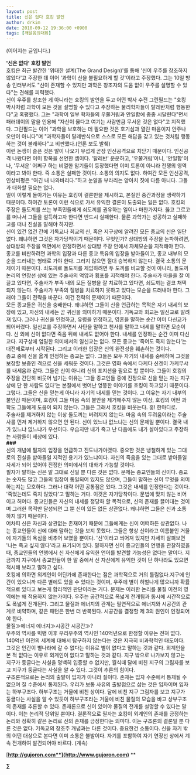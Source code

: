 ```yaml
---
layout: post
title: 신은 없다 호킹 발언
author: drkim
date: 2010-09-12 19:36:00 +0900
tags: [깨달음의대화]
---
```

(이어지는 글입니다.)  
  


**'신은 없다' 호킹 발언**   
 호킹은 최근 발간한 '위대한 설계(The Grand Design)'를 통해 '신이 우주를 창조하지 않았다'고 주장한 데 이어 '과학이 신을 불필요하게 할 것'이라고 주장했다. 그는 10일 방송 인터뷰서도 "신이 존재할 수 있지만 과학은 창조자의 도움 없이 우주를 설명할 수 있다"는 견해를 피력했다.    
 신이 우주를 창조한 게 아니라는 호킹의 발언을 두고 어떤 박사 수전 그린필드는 "호킹 박사처럼 과학이 모든 것을 설명할 수 있다고 주장하는 물리학자들이 탈레반처럼 행동한다"고 혹평했다. 그는 "과학이 일부 학자들의 우쭐거림과 안일함에 종종 시달린다"면서 패러데이의 말을 인용해 "자신이 옳다고 여기는 사람만큼 무서운 것은 없다"고 지적했다. 그린필드는 이어 "과학을 보호하는 데 필요한 것은 호기심과 열린 마음이지 안주나 오만이 아니다"며 "과학자들이 탈레반식으로 스스로 모든 해답을 갖고 있는 것처럼 행동하는 것이 불쾌하다"고 비판했다.(언론 보도 발췌)    
 이런 논쟁이 슬픈 것은 말이 나오기 무섭게 곧장 인신공격으로 치닫기 때문이다. 인신공격 나왔다면 이미 항복을 선언한 셈이다. '탈레반' 운운하고, '우쭐거림'이니, '안일함'이나, '무서운' 어쩌구 하는 비열한 암기들이 등장했다면 이미 토론이 아니라 전쟁의 영역이라고 봐야 한다. 즉 소통은 실패한 것이다. 소통의 의지도 없다. 하여간 모든 인신공격, 인상비평은 “여긴 내 나와바리다.”하고 눈알을 부라리는 양아치 짓에 다름 아니다. 그들과 대화할 필요는 없다.   
 일이 이렇게 돌아가는 이유는 호킹이 결론만을 제시하고, 본질인 중간과정을 생략하기 때문이다. 하여간 토론이 이런 식으로 가서 유익한 결론이 도출되는 일은 없다. 호킹의 주장은 돌도끼를 쓰는 부족민들에게 쇠도끼를 권유하는 일이나 마찬가지다. 옳고 그르고를 떠나서 그들을 설득하고자 한다면 반드시 실패한다. 물론 과학가는 성공하고 실패하고를 떠나 진실을 말해야 하지만.   
 신이 있건 없건 간에 기독교나 회교의 신, 혹은 지구상에 알려진 모든 종교의 신은 일단 없다. 왜냐하면 그것은 자가당착이기 때문이다. 무엇인가? 상대방의 주장을 논파하려면, 상대방의 주장을 액면에서 인정하면서 상대방 주장 안에서 자체모순을 지적해야 한다. 종교를 비판하려면 과학의 입장과 다른 종교 특유의 입장을 받아들이고, 종교 내부의 모순을 드러내는 형태로 가야 한다. 그러지 않으면 절대 승복하지 않는다. 결국 소통의 문제이기 때문이다. 쇠도끼로 돌도끼를 제압하려면 두 도끼를 비교할 것이 아니라, 돌도끼 논리의 연장선 상에 있는 주술사의 억압과 횡포를 지적해야 한다. 주술사가 마을을 잘 이끌고 있다면, 주술사가 부족 내의 모든 질병을 잘 치료하고 있다면, 쇠도끼는 결코 채택되지 않는다. 주술사가 부족의 질병을 치료하지 못하고 있다는 모순을 드러내야 한다. 그래야 그들이 전략을 바꾼다. 이건 전략의 문제이기 때문이다.    
 모든 종교들은 귀신을 숭배한다. 왜냐하면 그들이 신을 언급하는 목적은 자기 내세의 보장에 있고, 자신의 내세는 곧 귀신을 의미하기 때문이다. 기독교와 회교는 일신교로 알려져 있다. 그러나 귀신을 인정하고, 유령을 인정하고, 영혼을 말하는 순간 이미 다신교가 되어버렸다. 일신교를 주장하면서 사탄을 말하고 천사를 말하고 내세를 말하면 모순이다. 신 외에 신이 없다면 죽음 뒤에 내세도 없어야 한다. 내세를 인정하는 순간 이미 다신교다. 지구상에 엄밀한 의미에서의 일신교는 없다. 모든 종교는 '죽어도 죽지 않는다'는 대전제로부터 시작된다. 그리고 이러한 입장은 신의 완전성을 훼손하는 것이다.    
 종교 중에 신을 옳게 인정하는 종교는 없다. 그들은 모두 자기의 내세를 숭배하며 그것을 보장할 보증인 격으로 신을 세워둔 것이다. 그것은 영화 속에서 다케다 신겐이 가케무샤를 내세움과 같다. 그들은 신이 아니리 신의 포지션을 필요로 할 뿐이다. 그들이 호킹의 주장을 간단히 비웃어 넘기는 이유는 '그들 종교인들 중에 진정으로 신을 믿는 자는 지구상에 단 한 사람도 없다'는 본질에서 벗어난 엉뚱한 이야기를 호킹이 하고있기 때문이다. 그렇다. 그들은 신을 믿는게 아니라 자기의 내세를 믿는 것이다. 그 이유는 자기 내부의 불안감 때문이며, 호킹이 그들 마음 속의 불안을 제거해주지 않는 이상, 호킹의 어떤 과학도 그들에게 도움이 되지 않는다. 그들은 그래서 호킹을 비웃는다. 흥! 한마디로.    
 주술사를 제거하지 않는 이상 돌도끼는 버려지지 않는다. 마음 속의 두려움이라는 주술사를 먼저 제거하지 않으면 안 된다. 신이 있느냐 없느냐는 신의 문제일 뿐이다. 결국 내가 있느냐 없느냐가 우선이다. 우습지만 내가 죽고 난 다음에도 내가 살아있다고 주장하는 사람들이 세상에 있다.    
  **###**   
 신의 개념에 필자의 입장을 언급하고 진도나가야겠다. 중요한 것은 냉철하게 있는 그대로의 진실을 받아들일 지적인 용기가 있느냐이다. 자신의 죽음을 있는 그대로 받아들일 자세가 되어 있어야 진정한 의미에서의 대화가 가능할 것이다.   
 필자가 말하는 신은 말 그대로 신일 뿐 다른 것은 없다. 문제는 종교인들의 신이다. 종교는 숫자도 많고 그들의 입장이 통일되어 있지도 않으며, 그들이 말하는 신이 무엇을 의미하는지는 모호하다. 그러나 대략 어떤 공통점은 있다. 그것은 내세를 인정한다는 것이다. '죽었는데도 죽지 않았다'고 말하는 거다. 이것은 자가당착이다. 문법에 맞지 않는 비어이고 허어다. 종교인들은 자신의 내세를 정당화 할 목적으로, 신의 존재를 끌어대는 것이며 그러한 목적만 달성되면 그 뿐 신이 있든 없든 상관없다. 왜냐하면 그들은 신과 소통하지 않기 때문이다.   
 어차피 신은 자신과 상관없는 존재이기 때문에 그들에게는 신이 어떠하든 상관없다. 나는 종교인들이 신에 대해 말하는 것을 보지 못했다. 그들은 항상 신이라고 이름붙인 거울에 자기들의 욕심을 비추어 보였을 뿐이다. '신'이라고 씌어져 있지만 자세히 살펴보면 '나는 죽고 싶지 않다'라고 표기되어 있다. 말하자면 신이 종교인들의 언행을 관찰하였을 때, 종교인들의 언행에서 신 자신에게 유익한 언어를 발견할 가능성은 없다는 말이다. 지금까지 지구에서 종교인들이 한 말 중에서 신 자신에게 유익한 것이 단 하나라도 있으면 적시해 보라고 말하고 싶다.   
 호킹에 의하면 외계인이 어딘가에 존재한다는 점은 과학적으로 거의 틀림없다.지구에 인간이 있으니까 다른 별에도 있을 수 있다는 것이며, 우주에 별이 허벌나게 많으니까 확률적으로 있다고 보는게 합리적인 판단이라는 거다. 문제는 이러한 논리를 물질 이전의 영역에는 왜 적용하지 않는가이다. 우주는 공간적으로 폭넓게 전개됨과 동시에 시간적으로도 폭넓게 전개된다. 그리고 물질과 에너지의 관계는 필연적으로 에너지와 시공간의 관계로 비약하며, 같은 패턴은 한번 더 반복된다. 시공간을 결정할 제 3의 원인이 인정되어야 한다.   
 물질≫에너지 에너지≫시공간 시공간≫?   
 우주의 역사를 빅뱅 이후 우리우주의 역사인 140억년으로 한정할 이유는 전혀 없다. 140억년 이전의 세계에 대해서 탐구하지 않는다는 것은 지극히 비과학적인 태도이다. 그것은 인간이 별나라에 갈 수 없다는 이유로 별이 없다고 말하는 것과 같다. 외계인을 본 적 없다는 이유로 외계인이 없다고 말하는 것과 같다. 지구 밖으로 나가보지 않고는 지구가 둥글다는 사실을 명백히 입증할 수 없지만, 월식때 달에 비친 지구의 그림자를 보고 지구가 둥글다는 사실을 알 수 있다. 그것이 추론의 힘이다.    
 구조론적으로는 논리의 출발이 입자가 아니라 질이다. 존재는 입자 수준에서 통제될 수 없으며 질 수준에서 통제된다. 우리가 보통 사유의 출발점으로 삽는 것은 입자이며 입자는 하부구조다. 하부구조는 거울에 비친 상이다. 달에 비친 지구 그림자를 보고 지구가 둥글다는 사실을 알 수 있듯이 하부구조라는 거울에 비친 물질의 모습을 바고 상부구조의 존재를 추론할 수 있다. 존재론으로 신이 있어야 물질의 전개를 설명할 수 있다는 말이다. 이는 논리적 당위일 뿐이다. 결론적으로 필자는 호킹이 외계인의 존재를 긍정하는 논리와 정확히 같은 논리로 신의 존재를 긍정한다는 의미다. 이는 구조론의 결론일 뿐 다른 것은 없다. 기독교의 창조주 개념과는 다른 것이다. 중요한건 소통이다. 신을 자기 밖의 어떤 대상으로 본다면 이미 소통은 불발이다. 자기를 포함하여 자기 연장선 상에서 계속 전개하여 발견되어야 바르다. (계속)   
   
   
 







[**http://gujoron.com**](http://www.gujoron.com)** 
**

**∑**
